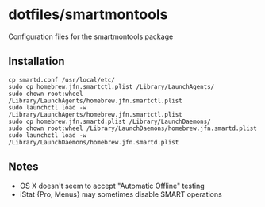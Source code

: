 # dotfiles/smartmontools
Configuration files for the smartmontools package

## Installation

```
cp smartd.conf /usr/local/etc/
sudo cp homebrew.jfn.smartctl.plist /Library/LaunchAgents/
sudo chown root:wheel /Library/LaunchAgents/homebrew.jfn.smartctl.plist
sudo launchctl load -w /Library/LaunchAgents/homebrew.jfn.smartctl.plist
sudo cp homebrew.jfn.smartd.plist /Library/LaunchDaemons/
sudo chown root:wheel /Library/LaunchDaemons/homebrew.jfn.smartd.plist
sudo launchctl load -w /Library/LaunchDaemons/homebrew.jfn.smartd.plist
```

## Notes
 - OS X doesn't seem to accept "Automatic Offline" testing
 - iStat {Pro, Menus} may sometimes disable SMART operations
